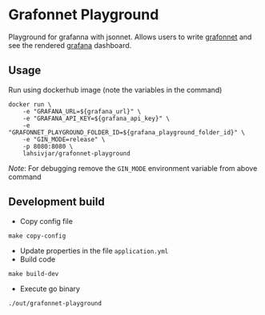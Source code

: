 # Grafonnet Playground
Playground for grafanna with jsonnet. Allows users to write [grafonnet](https://github.com/grafana/grafonnet-lib) and see the rendered [grafana](https://grafana.com/) dashboard.

## Usage

Run using dockerhub image (note the variables in the command)

```
docker run \
    -e "GRAFANA_URL=${grafana_url}" \
    -e "GRAFANA_API_KEY=${grafana_api_key}" \
    -e "GRAFONNET_PLAYGROUND_FOLDER_ID=${grafana_playground_folder_id}" \
    -e "GIN_MODE=release" \
    -p 8080:8080 \
    lahsivjar/grafonnet-playground
```

*Note*: For debugging remove the `GIN_MODE` environment variable from above command

## Development build
- Copy config file
```
make copy-config
```
- Update properties in the file `application.yml`
- Build code
```
make build-dev
```
- Execute go binary
```
./out/grafonnet-playground
```
